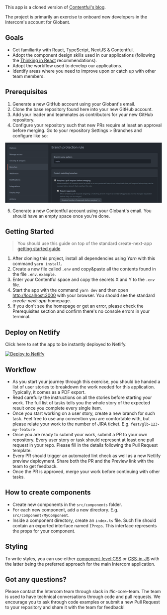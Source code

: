 This app is a cloned version of [Contentful's blog](https://contentful.com/blog).

The project is primarily an exercise to onboard new developers in the Intercom's account for Globant.

## Goals
* Get familiarity with React, TypeScript, NextJS & Contentful.
* Adopt the component design skills used in our applications (following the [Thinking in React](https://reactjs.org/docs/thinking-in-react.html) recommendations).
* Adopt the workflow used to develop our applications.
* Identify areas where you need to improve upon or catch up with other team members.

## Prerequisites

1. Generate a new GitHub account using your Globant's email.
2. Clone the base repository found here into your new GitHub account.
3. Add your leader and teammates as contributors for your new GitHub repository.
4. Configure your repository such that new PRs require at least an approval before merging.
 Go to your repository Settings > Branches and configure like so:

<img src="./public/screenshots/protect-branch.png" alt="Example: Configure branch protection." />

5. Generate a new Contentful account using your Globant's email. You should have an empty space once you're done.

## Getting Started

> You should use this guide on top of the standard create-next-app [getting started guide](https://nextjs.org/docs/getting-started)

1. After cloning this project, install all dependencies using *Yarn* with this command `yarn install`. 
2. Create a new file called `.env` and copy&paste all the contents found in the file `.env.example`.
3. Enter your Contentful space and copy the secrets X and Y to the `.env` file.
4. Start the app with the command `yarn dev` and then open [http://localhost:3000](http://localhost:3000) with your browser. You should see the standard *create-next-app* homepage.
5. If you don't see the homepage or get an error, please check the Prerequisites section and confirm there's no console errors in your terminal.

## Deploy on Netlify

Click here to set the app to be instantly deployed to Netlify.

[![Deploy to Netlify](https://www.netlify.com/img/deploy/button.svg)](https://app.netlify.com/start/deploy?repository=https://github.com/zamancer/content-blog-template&utm_source=github)

## Workflow

* As you start your journey through this exercise, you should be handed a list of user stories to breakdown the work needed for this application. Typically, it comes as a PDF export.
* Read carefully the instructions on all the stories before starting your work. The full list of tasks tells you the whole story of the expected result once you complete every single item.
* Once you start working on a user story, create a new branch for such task. Feel free to use any convention you are comfortable with, but please relate your work to the number of JIRA ticket. E.g. `feat/glb-123-my-feature`
* Once you are ready to submit your work, submit a PR to your own repository. Every user story or task should represent at least one pull request in your repo. Please fill in the details following the Pull Request template.
* Every PR should trigger an automated lint check as well as a new Netlify preview deployment. Share both the PR and the Preview link with the team to get feedback.
* Once the PR is approved, merge your work before continuing with other tasks.

## How to create components

* Create new components in the `src/components` folder. 
* For each new component, add a new directory. E.g. `src/component/MyComponent`.
* Inside a component directory, create an `index.ts` file. Such file should contain an exported interface named `IProps`. This interface represents the props for your component.

## Styling

To write styles, you can use either [component-level CSS](https://nextjs.org/docs/basic-features/built-in-css-support#adding-component-level-css) or [CSS-in-JS](https://nextjs.org/docs/basic-features/built-in-css-support#css-in-js) with the latter being the preferred approach for the main Intercom application.

## Got any questions?

Please contact the Intercom team through slack in #ic-core-team. The team is used to have technical conversations through code and pull requests. We encourage you to ask through code examples or submit a new Pull Request to your repository and share it with the team for feedback!
